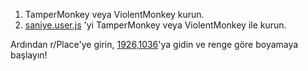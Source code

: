 1. TamperMonkey veya ViolentMonkey kurun. 
2. [saniye.user.js](https://github.com/DeadLyBro/Saniye-r-Place/raw/main/saniye.user.js) 'yi TamperMonkey veya ViolentMonkey ile kurun. 

Ardından r/Place'ye girin, [1926,1036](https://www.reddit.com/r/place/?cx=1926&cy=1036&px=26)'ya gidin ve renge göre boyamaya başlayın!
